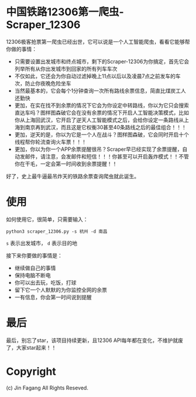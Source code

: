 # 中国铁路12306第一爬虫-Scraper_12306

12306极客抢票第一爬虫已经出世，它可以说是一个人工智能爬虫，看看它能够帮你做的事情：
* 只需要设置出发城市和终点城市，剩下的Scraper-12306为你搞定，首先它会列举所有从你出发城市到回家的所有列车车次
* 不仅如此，它还会为你自动过滤掉晚上11点以后以及凌晨7点之前发车的车次，防止你夜晚危险坐车
* 当然最基本的，它会每个1分钟查询一次所有路线余票信息，简直比煤炭工人还勤快
* 更加，在实在找不到余票的情况下它会为你设定中转路线，你以为它只会搜索直达车吗？图样图森破它会在没有余票的情况下开启人工智能决策模式，比如你从上海回武汉，它开启了逆天人工智能模式之后，会给你设定一条路线从上海到南京再到武汉，而且这是它权衡30甚至40条路线之后的最佳组合！！！
* 更加，逆天的是，你以为它是一个人在战斗？图样图森破，它会同时开启十个线程帮你轮流查询火车票！！！
* 更加，你以为你一个APP余票提醒很吊？Scraper早已经实现了余票提醒，自动发邮件，请注意，会发邮件和短信！！！你甚至可以开启轰炸模式！！不管你在干毛，一定会第一时间收到余票提醒！！

好了，史上最牛逼最吊炸天的铁路余票查询爬虫就此诞生。

# 使用

如何使用它，很简单，只需要输入：
```
python3 scraper_12306.py -s 杭州 -d 南昌
```

`s` 表示出发城市， `d` 表示目的地

接下来你要做的事情是：
* 继续做自己的事情
* 保持电脑不断电
* 你可以出去玩，吃饭，打球
* 留下它一个人默默的为你监控全网的余票
* 一有信息，你会第一时间说到提醒

# 最后

最后，别忘了star，该项目持续更新，且12306 API每年都在变化，不维护就废了，大家star起来！！

# Copyright
(c) Jin Fagang All Rights Reseved.